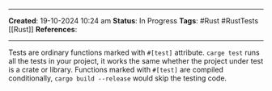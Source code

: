 _____
**Created**: 19-10-2024 10:24 am
**Status**: In Progress
**Tags**: #Rust #RustTests [[Rust]]
**References**: 
______

Tests are ordinary functions marked with `#[test]` attribute. `carge test` runs all the tests in your project, it works the same whether the project under test is a crate or library.
Functions marked with `#[test]` are compiled conditionally, `cargo build --release` would skip the testing code.